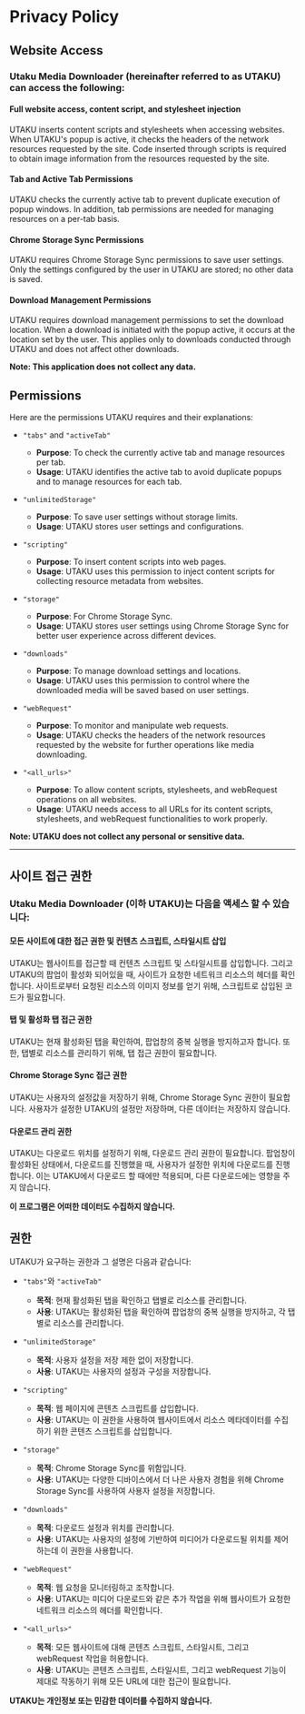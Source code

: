 # Privacy Policy

## Website Access

### Utaku Media Downloader (hereinafter referred to as UTAKU) can access the following:

#### Full website access, content script, and stylesheet injection

UTAKU inserts content scripts and stylesheets when accessing websites. When UTAKU's popup is active, it checks the headers of the network resources requested by the site. Code inserted through scripts is required to obtain image information from the resources requested by the site.

#### Tab and Active Tab Permissions

UTAKU checks the currently active tab to prevent duplicate execution of popup windows. In addition, tab permissions are needed for managing resources on a per-tab basis.

#### Chrome Storage Sync Permissions

UTAKU requires Chrome Storage Sync permissions to save user settings. Only the settings configured by the user in UTAKU are stored; no other data is saved.

#### Download Management Permissions

UTAKU requires download management permissions to set the download location. When a download is initiated with the popup active, it occurs at the location set by the user. This applies only to downloads conducted through UTAKU and does not affect other downloads.

**Note: This application does not collect any data.**

## Permissions

Here are the permissions UTAKU requires and their explanations:

- `"tabs"` and `"activeTab"`

  - **Purpose**: To check the currently active tab and manage resources per tab.
  - **Usage**: UTAKU identifies the active tab to avoid duplicate popups and to manage resources for each tab.

- `"unlimitedStorage"`

  - **Purpose**: To save user settings without storage limits.
  - **Usage**: UTAKU stores user settings and configurations.

- `"scripting"`

  - **Purpose**: To insert content scripts into web pages.
  - **Usage**: UTAKU uses this permission to inject content scripts for collecting resource metadata from websites.

- `"storage"`

  - **Purpose**: For Chrome Storage Sync.
  - **Usage**: UTAKU stores user settings using Chrome Storage Sync for better user experience across different devices.

- `"downloads"`

  - **Purpose**: To manage download settings and locations.
  - **Usage**: UTAKU uses this permission to control where the downloaded media will be saved based on user settings.

- `"webRequest"`

  - **Purpose**: To monitor and manipulate web requests.
  - **Usage**: UTAKU checks the headers of the network resources requested by the website for further operations like media downloading.

- `"<all_urls>"`
  - **Purpose**: To allow content scripts, stylesheets, and webRequest operations on all websites.
  - **Usage**: UTAKU needs access to all URLs for its content scripts, stylesheets, and webRequest functionalities to work properly.

**Note: UTAKU does not collect any personal or sensitive data.**

---

## 사이트 접근 권한

### Utaku Media Downloader (이하 UTAKU)는 다음을 액세스 할 수 있습니다:

#### 모든 사이트에 대한 접근 권한 및 컨텐츠 스크립트, 스타일시트 삽입

UTAKU는 웹사이트를 접근할 때 컨텐츠 스크립트 및 스타일시트를 삽입합니다. 그리고 UTAKU의 팝업이 활성화 되어있을 때, 사이트가 요청한 네트워크 리소스의 헤더를 확인합니다. 사이트로부터 요청된 리소스의 이미지 정보를 얻기 위해, 스크립트로 삽입된 코드가 필요합니다.

#### 탭 및 활성화 탭 접근 권한

UTAKU는 현재 활성화된 탭을 확인하여, 팝업창의 중복 실행을 방지하고자 합니다. 또한, 탭별로 리소스를 관리하기 위해, 탭 접근 권한이 필요합니다.

#### Chrome Storage Sync 접근 권한

UTAKU는 사용자의 설정값을 저장하기 위해, Chrome Storage Sync 권한이 필요합니다. 사용자가 설정한 UTAKU의 설정만 저장하며, 다른 데이터는 저장하지 않습니다.

#### 다운로드 관리 권한

UTAKU는 다운로드 위치를 설정하기 위해, 다운로드 관리 권한이 필요합니다. 팝업창이 활성화된 상태에서, 다운로드를 진행했을 때, 사용자가 설정한 위치에 다운로드를 진행합니다. 이는 UTAKU에서 다운로드 할 때에만 적용되며, 다른 다운로드에는 영향을 주지 않습니다.

**이 프로그램은 어떠한 데이터도 수집하지 않습니다.**

## 권한

UTAKU가 요구하는 권한과 그 설명은 다음과 같습니다:

- `"tabs"`와 `"activeTab"`

  - **목적**: 현재 활성화된 탭을 확인하고 탭별로 리소스를 관리합니다.
  - **사용**: UTAKU는 활성화된 탭을 확인하여 팝업창의 중복 실행을 방지하고, 각 탭별로 리소스를 관리합니다.

- `"unlimitedStorage"`

  - **목적**: 사용자 설정을 저장 제한 없이 저장합니다.
  - **사용**: UTAKU는 사용자의 설정과 구성을 저장합니다.

- `"scripting"`

  - **목적**: 웹 페이지에 콘텐츠 스크립트를 삽입합니다.
  - **사용**: UTAKU는 이 권한을 사용하여 웹사이트에서 리소스 메타데이터를 수집하기 위한 콘텐츠 스크립트를 삽입합니다.

- `"storage"`

  - **목적**: Chrome Storage Sync를 위함입니다.
  - **사용**: UTAKU는 다양한 디바이스에서 더 나은 사용자 경험을 위해 Chrome Storage Sync를 사용하여 사용자 설정을 저장합니다.

- `"downloads"`

  - **목적**: 다운로드 설정과 위치를 관리합니다.
  - **사용**: UTAKU는 사용자의 설정에 기반하여 미디어가 다운로드될 위치를 제어하는데 이 권한을 사용합니다.

- `"webRequest"`

  - **목적**: 웹 요청을 모니터링하고 조작합니다.
  - **사용**: UTAKU는 미디어 다운로드와 같은 추가 작업을 위해 웹사이트가 요청한 네트워크 리소스의 헤더를 확인합니다.

- `"<all_urls>"`
  - **목적**: 모든 웹사이트에 대해 콘텐츠 스크립트, 스타일시트, 그리고 webRequest 작업을 허용합니다.
  - **사용**: UTAKU는 콘텐츠 스크립트, 스타일시트, 그리고 webRequest 기능이 제대로 작동하기 위해 모든 URL에 대한 접근이 필요합니다.

**UTAKU는 개인정보 또는 민감한 데이터를 수집하지 않습니다.**
